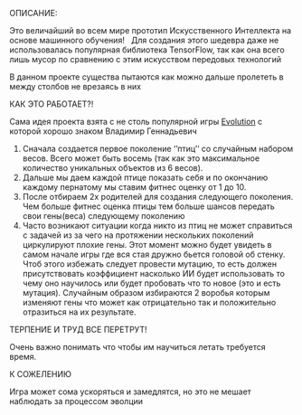 ОПИСАНИЕ:

Это величайший во всем мире прототип Искусственного Интеллекта на основе машинного обучения!   Для создания этого шедевра даже не использовалась популярная библиотека TensorFlow, так как она всего лишь мусор по сравнению с этим искусством передовых технологий

В данном проекте существа пытаются как можно дальше пролететь в между столбов не врезаясь в них

КАК ЭТО РАБОТАЕТ?!

Сама идея проекта взята с не столь популярной игры <a href='https://evolution.en.download.it'>Evolution</a> с которой хорошо знаком Владимир Геннадьевич

1. Сначала создается первое поколение ‘’птиц’’ со случайным набором весов. Всего может быть восемь (так как это максимальное количество уникальных объектов из 6 весов). 
2. Дальше мы даем каждой птице показать себя и по окончанию каждому пернатому мы ставим фитнес оценку от 1 до 10.
3. После отбираем 2х родителей для создания следующего поколения. Чем больше фитнес оценка птицы тем больше шансов передать свои гены(веса) следующему поколению
4. Часто возникают ситуации когда никто из птиц не может справиться с задачей из за чего на протяжении нескольких поколений циркулируют плохие гены. Этот момент можно будет увидеть в самом начале игры где вся стая дружно бьется головой об стенку. Чтоб этого избежать следует провести мутацию, то есть должен присутствовать коэффициент насколько ИИ будет использовать то чему оно научилось или будет пробовать что то новое (это и есть мутация). Случайным образом избираются 2 воробья которым изменяют гены что может как отрицательно так и положительно отразиться на их результате.

ТЕРПЕНИЕ И ТРУД ВСЕ ПЕРЕТРУТ!

Очень важно понимать что чтобы им научиться летать требуется время.

К СОЖЕЛЕНИЮ

Игра может сома ускоряться и замедлятся, но это не мешает наблюдать за процессом эволции
